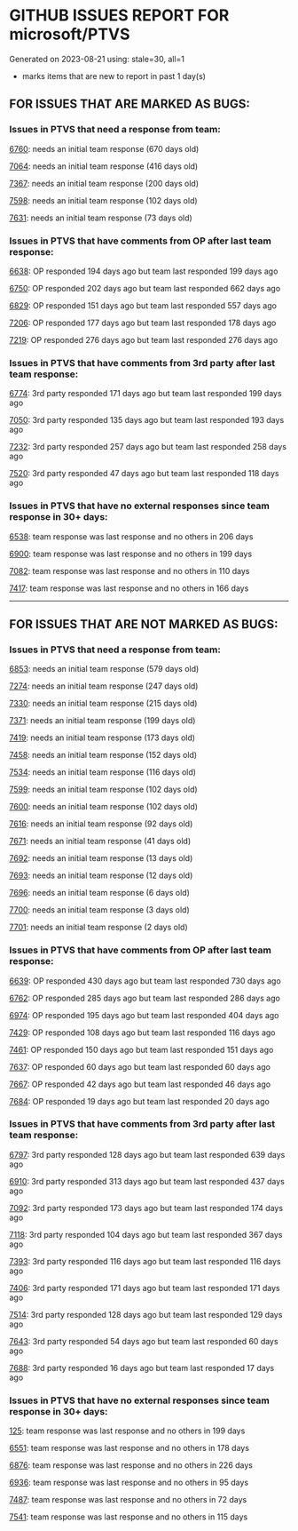 
# GITHUB ISSUES REPORT FOR microsoft/PTVS


Generated on 2023-08-21 using: stale=30, all=1


* marks items that are new to report in past 1 day(s)


## FOR ISSUES THAT ARE MARKED AS BUGS:


### Issues in PTVS that need a response from team:


  [6760](https://github.com/microsoft/PTVS/issues/6760 "Evaluates all the expressions in interactive windows ignore the Completion Mode setting."): needs an initial team response (670 days old)

  [7064](https://github.com/microsoft/PTVS/issues/7064 "Some intellisense don't work well in interactive window after writing some REPL commands"): needs an initial team response (416 days old)

  [7367](https://github.com/microsoft/PTVS/issues/7367 "No output result after clicking 'Execute Project in Python Interactive'"): needs an initial team response (200 days old)

  [7598](https://github.com/microsoft/PTVS/issues/7598 "Auto commenting lines using LF or CRLF "): needs an initial team response (102 days old)

  [7631](https://github.com/microsoft/PTVS/issues/7631 "An unexpected error occured when first creating the conda env."): needs an initial team response (73 days old)

### Issues in PTVS that have comments from OP after last team response:


  [6638](https://github.com/microsoft/PTVS/issues/6638 "Refactor rename incorrect when the referenced method is defined in another project. "): OP responded 194 days ago but team last responded 199 days ago

  [6750](https://github.com/microsoft/PTVS/issues/6750 "An error pops up when run &quot;Django Check, Django Migrate, Django Create Superuser...&quot;. "): OP responded 202 days ago but team last responded 662 days ago

  [6829](https://github.com/microsoft/PTVS/issues/6829 "IntelliSense which is modified manually does not work after restart the VS."): OP responded 151 days ago but team last responded 557 days ago

  [7206](https://github.com/microsoft/PTVS/issues/7206 "The active environment doesn't change with the Cookiecutter Explorer is open"): OP responded 177 days ago but team last responded 178 days ago

  [7219](https://github.com/microsoft/PTVS/issues/7219 "No output with using ipython interactive window"): OP responded 276 days ago but team last responded 276 days ago

### Issues in PTVS that have comments from 3rd party after last team response:


  [6774](https://github.com/microsoft/PTVS/issues/6774 "The Python installed from Microsoft Store couldn't view installed packages when first use the environment."): 3rd party responded 171 days ago but team last responded 199 days ago

  [7050](https://github.com/microsoft/PTVS/issues/7050 "An error was reported in the output window when creating the env."): 3rd party responded 135 days ago but team last responded 193 days ago

  [7232](https://github.com/microsoft/PTVS/issues/7232 "native/python debugger cannot find python source code"): 3rd party responded 257 days ago but team last responded 258 days ago

  [7520](https://github.com/microsoft/PTVS/issues/7520 " Visual Studio 2022 keeps breaking on exception which seems to be handled in Python internally"): 3rd party responded 47 days ago but team last responded 118 days ago

### Issues in PTVS that have no external responses since team response in 30+ days:


  [6538](https://github.com/microsoft/PTVS/issues/6538 "No static analysis suggestions in Interactive window."): team response was last response and no others in 206 days

  [6900](https://github.com/microsoft/PTVS/issues/6900 "Python 3.10 fails to hit breakpoints when &quot;Native Code Debugging&quot; is enabled."): team response was last response and no others in 199 days

  [7082](https://github.com/microsoft/PTVS/issues/7082 "VS2022 Python Fonts and Colors Customization Regression from VS2019, Defies Microsoft Documentation"): team response was last response and no others in 110 days

  [7417](https://github.com/microsoft/PTVS/issues/7417 "No intellisense when from 'PYTHONPATH'"): team response was last response and no others in 166 days

---

## FOR ISSUES THAT ARE NOT MARKED AS BUGS:


### Issues in PTVS that need a response from team:


  [6853](https://github.com/microsoft/PTVS/issues/6853 "Unable to install suggested module when using IPython interactive mode."): needs an initial team response (579 days old)

  [7274](https://github.com/microsoft/PTVS/issues/7274 "Changing error messages - differences in reported errors between VS and pyright cli"): needs an initial team response (247 days old)

  [7330](https://github.com/microsoft/PTVS/issues/7330 "Unable to create DLL for C++ "): needs an initial team response (215 days old)

  [7371](https://github.com/microsoft/PTVS/issues/7371 "Outdated settings "): needs an initial team response (199 days old)

  [7419](https://github.com/microsoft/PTVS/issues/7419 "Environment Management UI"): needs an initial team response (173 days old)

  [7458](https://github.com/microsoft/PTVS/issues/7458 "Python project build after they are disabled in solution config manager "): needs an initial team response (152 days old)

  [7534](https://github.com/microsoft/PTVS/issues/7534 "Error List doesn't refresh after creating a new project"): needs an initial team response (116 days old)

  [7599](https://github.com/microsoft/PTVS/issues/7599 "Intellisense incorrectly reports unknown types "): needs an initial team response (102 days old)

  [7600](https://github.com/microsoft/PTVS/issues/7600 "Modal pop-up persists when a breakpoint cannot resolve conditional expression "): needs an initial team response (102 days old)

  [7616](https://github.com/microsoft/PTVS/issues/7616 "Lots of debug symbols are being loaded at every application start"): needs an initial team response (92 days old)

  [7671](https://github.com/microsoft/PTVS/issues/7671 "Errors in open files are shown inconsistently"): needs an initial team response (41 days old)

  [7692](https://github.com/microsoft/PTVS/issues/7692 "The Combo box and the Python Environment list is not update when change the default environment."): needs an initial team response (13 days old)

  [7693](https://github.com/microsoft/PTVS/issues/7693 "IntelliSense doesn't work after reopen solution"): needs an initial team response (12 days old)

  [7696](https://github.com/microsoft/PTVS/issues/7696 "Go To All can't find the method where is defined in another project"): needs an initial team response (6 days old)

  [7700](https://github.com/microsoft/PTVS/issues/7700 "Python code not working on mac "): needs an initial team response (3 days old)

  [7701](https://github.com/microsoft/PTVS/issues/7701 "No IntelliSense when import a new created django app."): needs an initial team response (2 days old)

### Issues in PTVS that have comments from OP after last team response:


  [6639](https://github.com/microsoft/PTVS/issues/6639 " IntelliSense does not work when changed SearchPath in PythonSettings.json file in open folder."): OP responded 430 days ago but team last responded 730 days ago

  [6762](https://github.com/microsoft/PTVS/issues/6762 "Unchecked &quot;Parameter information&quot; still has signature help."): OP responded 285 days ago but team last responded 286 days ago

  [6974](https://github.com/microsoft/PTVS/issues/6974 "No IntelliSense when import folder under the workspace."): OP responded 195 days ago but team last responded 404 days ago

  [7429](https://github.com/microsoft/PTVS/issues/7429 "Start without Debug and Start with Debug button not available in right click menu"): OP responded 108 days ago but team last responded 116 days ago

  [7461](https://github.com/microsoft/PTVS/issues/7461 "Anaconda displays incorrectly in environment list"): OP responded 150 days ago but team last responded 151 days ago

  [7637](https://github.com/microsoft/PTVS/issues/7637 "IntelliSense hangs indefinitely on various occasions, only process restart helps"): OP responded 60 days ago but team last responded 60 days ago

  [7667](https://github.com/microsoft/PTVS/issues/7667 "VS 2019 fails to use the previously selected environment in existing projects"): OP responded 42 days ago but team last responded 46 days ago

  [7684](https://github.com/microsoft/PTVS/issues/7684 "Formatting documents doesn't work in autopep8."): OP responded 19 days ago but team last responded 20 days ago

### Issues in PTVS that have comments from 3rd party after last team response:


  [6797](https://github.com/microsoft/PTVS/issues/6797 "VS2022 no longer allows mapping file extensions to the Python editor"): 3rd party responded 128 days ago but team last responded 639 days ago

  [6910](https://github.com/microsoft/PTVS/issues/6910 "Python Editor - SendSelectionToInteractive not working on VS2022"): 3rd party responded 313 days ago but team last responded 437 days ago

  [7092](https://github.com/microsoft/PTVS/issues/7092 "Stub paths setting not observed"): 3rd party responded 173 days ago but team last responded 174 days ago

  [7118](https://github.com/microsoft/PTVS/issues/7118 "IPython interactive mode always freezing"): 3rd party responded 104 days ago but team last responded 367 days ago

  [7393](https://github.com/microsoft/PTVS/issues/7393 "reportMissingModuleSource:  Visual Studio 2022 / Python"): 3rd party responded 116 days ago but team last responded 116 days ago

  [7406](https://github.com/microsoft/PTVS/issues/7406 "Python project reports a .NET Framwork error when .NET Core library is referenced"): 3rd party responded 171 days ago but team last responded 171 days ago

  [7514](https://github.com/microsoft/PTVS/issues/7514 "Subprocess with visual studio debugger attached to process causes a problem in python project"): 3rd party responded 128 days ago but team last responded 129 days ago

  [7643](https://github.com/microsoft/PTVS/issues/7643 "Interactive Debugging not working anymore like expected"): 3rd party responded 54 days ago but team last responded 60 days ago

  [7688](https://github.com/microsoft/PTVS/issues/7688 "I attempted to reinstall both Windows and Visual Studio to resolve the problem, but the issue persists. The lack of automatic configuration for enviro"): 3rd party responded 16 days ago but team last responded 17 days ago

### Issues in PTVS that have no external responses since team response in 30+ days:


  [125](https://github.com/microsoft/PTVS/issues/125 "Automatically attach to subprocesses when debugging"): team response was last response and no others in 199 days

  [6551](https://github.com/microsoft/PTVS/issues/6551 "Navigation bar is not working"): team response was last response and no others in 178 days

  [6876](https://github.com/microsoft/PTVS/issues/6876 "Extract method only works on one line and rename doesn't work at all"): team response was last response and no others in 226 days

  [6936](https://github.com/microsoft/PTVS/issues/6936 "Skip tests after clicking “Analyze Code Coverage”."): team response was last response and no others in 95 days

  [7487](https://github.com/microsoft/PTVS/issues/7487 "Test Explorer doesn't find tests, it need restart VS"): team response was last response and no others in 72 days

  [7541](https://github.com/microsoft/PTVS/issues/7541 "The 'environment.yml' file can not be detected to create a conda env when reload project"): team response was last response and no others in 115 days
